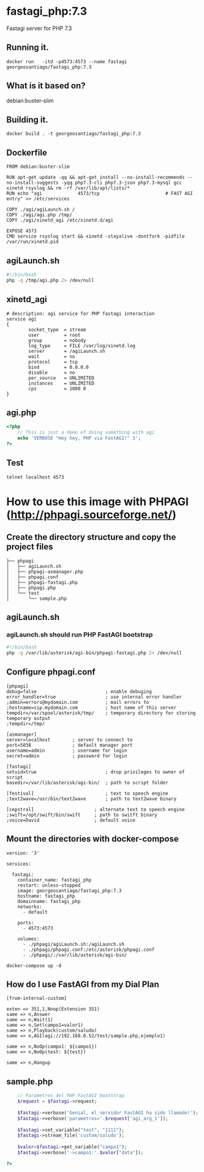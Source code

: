 # fastagi_php:7.3

Fastagi server for PHP 7.3

## Running it.

```docker
docker run   -itd -p4573:4573 --name fastagi  georgeosantiago/fastagi_php:7.3
```
## What is it based on?

debian:buster-slim

## Building it.

```docker
docker build . -t georgeosantiago/fastagi_php:7.3
```
## Dockerfile

```docker
FROM debian:buster-slim

RUN apt-get update -qq && apt-get install --no-install-recommends --no-install-suggests -yqq php7.3-cli php7.3-json php7.3-mysql gcc xinetd rsyslog && rm -rf /var/lib/apt/lists/*
RUN echo "agi             4573/tcp                        # FAST AGI entry" >> /etc/services

COPY ./agi/agiLaunch.sh /
COPY ./agi/agi.php /tmp/
COPY ./agi/xinetd_agi /etc/xinetd.d/agi

EXPOSE 4573
CMD service rsyslog start && xinetd -stayalive -dontfork -pidfile /var/run/xinetd.pid
```
## agiLaunch.sh

```bash
#!/bin/bash
php -q /tmp/agi.php 2> /dev/null
```
## xinetd_agi

```docker
# description: agi service for PHP fastagi interaction
service agi
{
        socket_type  = stream
        user         = root
        group        = nobody
        log_type     = FILE /var/log/xinetd.log
        server       = /agiLaunch.sh
        wait         = no
        protocol     = tcp
        bind         = 0.0.0.0
        disable      = no
        per_source   = UNLIMITED
        instances    = UNLIMITED
        cps          = 1000 0
}
```
## agi.php

```php
<?php
	// This is just a demo of doing something with agi
	echo 'VERBOSE "Hey hey, PHP via FastAGI!" 3';
?>
```
## Test

```cmd
telnet localhost 4573
```

# How to use this image with PHPAGI (http://phpagi.sourceforge.net/)

## Create the directory structure and copy the project files

```text
├── phpagi
│   ├── agiLaunch.sh
│   ├── phpagi-asmanager.php
│   ├── phpagi.conf
│   ├── phpagi-fastagi.php
│   ├── phpagi.php
│   └── test
│       └── sample.php
```

## agiLaunch.sh

### agiLaunch.sh should run PHP FastAGI bootstrap

```bash
#!/bin/bash
php -q /var/lib/asterisk/agi-bin/phpagi-fastagi.php 2> /dev/null
```

## Configure phpagi.conf

```text
[phpagi]
debug=false							; enable debuging
error_handler=true					; use internal error handler
;admin=errors@mydomain.com			; mail errors to
;hostname=sip.mydomain.com			; host name of this server
tempdir=/var/spool/asterisk/tmp/	; temporary directory for storing temporary output
;tempdir=/tmp/

[asmanager]
server=localhost		; server to connect to
port=5038				; default manager port
username=admin			; username for login
secret=admin			; password for login

[fastagi]
setuid=true							; drop privileges to owner of script
basedir=/var/lib/asterisk/agi-bin/	; path to script folder

[festival]							; text to speech engine
;text2wave=/usr/bin/text2wave		; path to text2wave binary

[cepstral]						; alternate text to speech engine
;swift=/opt/swift/bin/swift		; path to switft binary
;voice=David					; default voice
```

## Mount the directories with docker-compose

```text
version: '3'
 
services:
    
  fastagi:
    container_name: fastagi_php    
    restart: unless-stopped
    image: georgeosantiago/fastagi_php:7.3
    hostname: fastagi_php
    domainname: fastagi_php
    networks:
      - default
      
    ports:
      - 4573:4573
      
    volumes:
      - ./phpagi/agiLaunch.sh:/agiLaunch.sh      
      - ./phpagi/phpagi.conf:/etc/asterisk/phpagi.conf      
      - ./phpagi/:/var/lib/asterisk/agi-bin/      
```

```docker
docker-compose up -d
```

## How do I use FastAGI from my Dial Plan

```text
[from-internal-custom]	

exten => 351,1,Noop(Extension 351)
same => n,Answer
same => n,Wait(1)
same => n,Set(campo1=valor1)
same => n,Playback(custom/saludo)
same => n,AGI(agi://192.168.0.52/test/sample.php,ejemplo1)

same => n,NoOp(campo1: ${campo1})
same => n,NoOp(test: ${test})

same => n,Hangup
```

## sample.php

```php
	// Parametros del PHP FastAGI bootstrap
	$request = $fastagi->request;
		
	$fastagi->verbose('Genial, el servidor FastAGI ha sido llamado!');	
	$fastagi->verbose('parametros='.$request['agi_arg_1']);
		
	$fastagi->set_variable("test", "1111");
	$fastagi->stream_file('custom/saludo');
	
	$valor=$fastagi->get_variable("campo1");
	$fastagi->verbose('->campo1:'.$valor["data"]);	

?>
```
